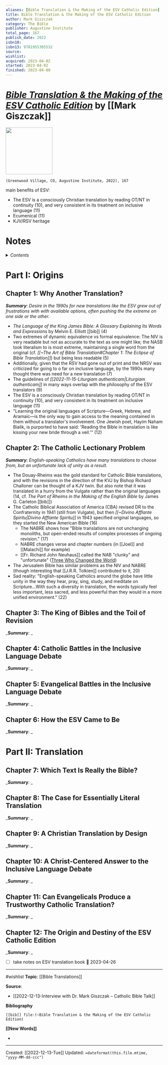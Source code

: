 ```yaml
---
aliases: [Bible Translation & the Making of the ESV Catholic Edition]
title: Bible Translation & the Making of the ESV Catholic Edition
author: Mark Giszczak
category: The Bible
publisher: Augustine Institute
total_page: 167
publish_date: 2022
isbn10: 
isbn13: 9781955305532
source: 
wishlist: 
acquired: 2023-04-02
started: 2023-04-02
finished: 2023-04-09
---
```

# *[Bible Translation & the Making of the ESV Catholic Edition](https://catholic.market/bible-translation-the-making-esv-catholic-edition/)* by [[Mark Giszczak]]

<img src="https://cdn11.bigcommerce.com/s-iw55yn2imp/images/stencil/960w/products/12682/10289/bibleTranslation_cover__88747.1652389751.jpg?c=2" width=150>

`(Greenwood Village, CO, Augustine Institute, 2022), 167`

main benefits of ESV: 
- The ESV is a consciously Christian translation by reading OT/NT in continuity (10), and very consistent in its treatment on inclusive language (11)
- Ecumenical (11)
- KJV/RSV heritage


# Notes

<details>
 <summary><i>Contents</i></summary>
<!-- MarkdownTOC autolink="true" -->

<!-- /MarkdownTOC -->
</details>


# Part I: Origins

## Chapter 1: Why Another Translation?
_**Summary**: Desire in the 1990s for new translations like the ESV grew out of frustrations with with available options, often pushing the the extreme on one side or the other._

- *The Language of the King James Bible: A Glossary Explaining Its Words and Expressions* by Melvin E. Elliott [[bib]] (4)
- Two extremes of dynamic equivalence vs formal equivalence: The NIV is very readable but not as accurate to the text as one might like; the NASB took literalism to is most extreme, maintaining a single word from the original (cf. *[[~The Art of Bible Translation#Chapter 1: The Eclipse of Bible Translation]]*) but being less readable (5)
- Additionally, given that the RSV had gone out of print and the NRSV was criticized for going to o far on inclusive language, by the 1990s many thought there was need for a new translation (7)
- The guidelines of *[[2022-11-15-Liturgiam authenticam|Liturgiam authenticam]]* in many ways overlap with the philosophy of the ESV translators (9)
- The ESV is a consciously Christian translation by reading OT/NT in continuity (10), and very consistent in its treatment on inclusive language (11)
- "Learning the original languages of Scripture—Greek, Hebrew, and Aramaic—is the only way to gain access to the meaning contained in them without a translator's involvement. One Jewish poet, Hayim Naham Bialik, is purported to have said: 'Reading the Bible in translation is like kissing your new bride through a veil.'" (12)


## Chapter 2: The Catholic Lectionary Problem
_**Summary**: English-speaking Catholics have many translations to choose from, but an unfortunate lack of unity as a result._

- The Douay-Rheims was the gold standard for Catholic Bible translations, and with the revisions in the direction of the KVJ by Bishop Richard Challoner can be thought of a KJV twin. But also note that it was translated in a hurry from the Vulgate rather than the original languages (14, cf. *The Part of Rheims in the Making of the English Bible* by James G. Carleton [[bib]])
- The Catholic Biblical Association of America (CBA) revised DR to the Confraternity in 1941 (still from Vulgate), but then *[[~Divino Afflante Spiritu|Divino Afflante Spiritu]]* in 1943 specified original languages, so they started the New American Bible (16)
	- The NABRE shows how "Bible translations are not unchanging monoliths, but open-ended results of complex processes of ongoing revision." (17)
	- NABRE changes verse and chapter numbers (in [[Joel]] and [[Malachi]] for example)
	- [[Fr. Richard John Neuhaus]] called the NAB "clunky" and "unfortunate" ([Three Who Changed the World](https://www.firstthings.com/article/2007/02/three-who-changed-the-world))
- The Jerusalem Bible has similar problems as the NIV and NABRE (though interesting that [[J.R.R. Tolkien]] contributed to it, 20)
- Sad reality: "English-speaking Catholics around the globe have little unity in the way they hear, pray, sing, study, and meditate on Scripture...With such a diversity in translation, the words typically feel less important, less sacred, and less powerful than they would in a more unified environment." (22)


## Chapter 3: The King of Bibles and the Toil of Revision
_**Summary**: _



## Chapter 4: Catholic Battles in the Inclusive Language Debate
_**Summary**: _



## Chapter 5: Evangelical Battles in the Inclusive Language Debate
_**Summary**: _



## Chapter 6: How the ESV Came to Be
_**Summary**: _



# Part II: Translation

## Chapter 7: Which Text Is Really the Bible? 
_**Summary**: _



## Chapter 8: The Case for Essentially Literal Translation
_**Summary**: _



## Chapter 9: A Christian Translation by Design
_**Summary**: _



## Chapter 10: A Christ-Centered Answer to the Inclusive Language Debate
_**Summary**: _



## Chapter 11: Can Evangelicals Produce a Trustworthy Catholic Translation?
_**Summary**: _



## Chapter 12: The Origin and Destiny of the ESV Catholic Edition
_**Summary**: _




- [ ] take notes on ESV translation book 📅 2023-04-26


--- 
#wishlist 
**Topic**: [[Bible Translations]]

**Source**: 
- [[2022-12-13-Interview with Dr. Mark Giszczak – Catholic Bible Talk]]

**Bibliography**

```query
[[bib]] file:(~Bible Translation & the Making of the ESV Catholic Edition)
```
 

**[[New Words]]**

- 

---
Created: [[2022-12-13-Tue]]
Updated: `=dateformat(this.file.mtime, "yyyy-MM-dd-ccc")`
